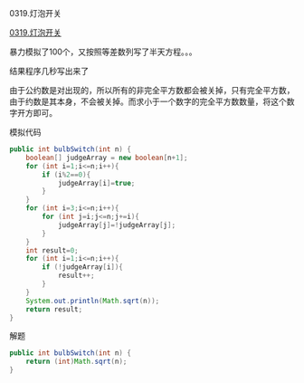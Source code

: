 0319.灯泡开关

[0319.灯泡开关](https://leetcode-cn.com/problems/bulb-switcher/)

暴力模拟了100个，又按照等差数列写了半天方程。。。

结果程序几秒写出来了



由于公约数是对出现的，所以所有的非完全平方数都会被关掉，只有完全平方数，由于约数是其本身，不会被关掉。而求小于一个数字的完全平方数数量，将这个数字开方即可。





模拟代码

```java
public int bulbSwitch(int n) {
    boolean[] judgeArray = new boolean[n+1];
    for (int i=1;i<=n;i++){
        if (i%2==0){
            judgeArray[i]=true;
        }
    }
    for (int i=3;i<=n;i++){
        for (int j=i;j<=n;j+=i){
            judgeArray[j]=!judgeArray[j];
        }
    }
    int result=0;
    for (int i=1;i<=n;i++){
        if (!judgeArray[i]){
            result++;
        }
    }
    System.out.println(Math.sqrt(n));
    return result;
}
```

解题

```java
public int bulbSwitch(int n) {
    return (int)Math.sqrt(n);
}
```